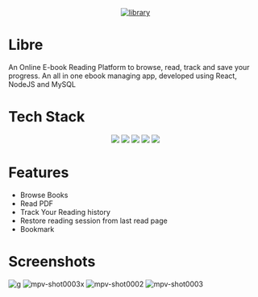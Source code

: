 <p align="center">
    <a href="https://ibb.co/Ry6h5zS"><img src="https://i.ibb.co/Ry6h5zS/library.png" alt="library" border="0"></a>
</p>

# Libre
An Online E-book Reading Platform to browse, read, track and save your progress. An all in one ebook managing app, developed using React, NodeJS and MySQL

# Tech Stack
  <p align="center">
    <a href=""><img src="https://img.shields.io/badge/javascript-%23323330.svg?style=for-the-badge&logo=javascript&logoColor=%23F7DF1E"></a>
    <a href=""><img src="https://img.shields.io/badge/React-20232A?style=for-the-badge&logo=react&logoColor=61DAFB"></a>
    <a href=""><img src="https://img.shields.io/badge/Node.js-43853D?style=for-the-badge&logo=node.js&logoColor=white"></a>
    <a href=""><img src="https://img.shields.io/badge/MySQL-00000F?style=for-the-badge&logo=mysql&logoColor=white"></a>
    <a href=""><img src="https://img.shields.io/badge/React-20232A?style=for-the-badge&logo=react&logoColor=61DAFB"></a>
   </p>
  
# Features
- Browse Books
- Read PDF
- Track Your Reading history
- Restore reading session from last read page
- Bookmark

# Screenshots
<img src="https://i.ibb.co/3sSgCxc/g.jpg" alt="g" border="0">
<img src="https://i.ibb.co/C0sDfzf/mpv-shot0003x.jpg" alt="mpv-shot0003x" border="0">
<img src="https://i.ibb.co/4fQR3fR/mpv-shot0002.jpg" alt="mpv-shot0002" border="0">
<img src="https://i.ibb.co/Z2S3tSN/mpv-shot0003.jpg" alt="mpv-shot0003" border="0">

